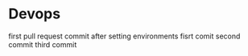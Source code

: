 # Devops
first pull request
commit after setting environments
fisrt comit
second commit
third commit
